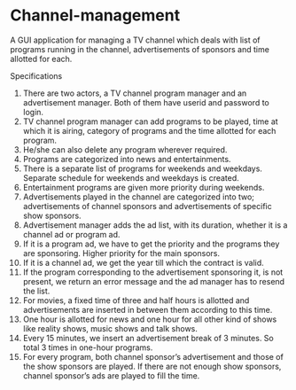 # Channel-management
A GUI application for managing a TV channel which deals with list of programs running in the channel, advertisements of sponsors and time allotted for each.

Specifications

1.	There are two actors, a TV channel program manager and an advertisement manager. Both of them have userid and password to login.
2.	TV channel program manager can add programs to be played, time at which it is airing, category of programs and the time allotted for each program.
3.	He/she can also delete any program wherever required.
4.	Programs are categorized into news and entertainments.
5.	There is a separate list of programs for weekends and weekdays. Separate schedule for weekends and weekdays is created.
6.	Entertainment programs are given more priority during weekends.
7.	Advertisements played in the channel are categorized into two; advertisements of channel sponsors and advertisements of specific show sponsors.
8.	Advertisement manager adds the ad list, with its duration, whether it is a channel ad or program ad.
9.	If it is a program ad, we have to get the priority and the programs they are sponsoring. Higher priority for the main sponsors.
10.	If it is a channel ad, we get the year till which the contract is valid.
11.	If the program corresponding to the advertisement sponsoring it, is not present, we return an error message and the ad manager has to resend the list.
12.	For movies, a fixed time of three and half hours is allotted and advertisements are inserted in between them according to this time.
13.	One hour is allotted for news and one hour for all other kind of shows like reality shows, music shows and talk shows.
14.	Every 15 minutes, we insert an advertisement break of 3 minutes. So total 3 times in one-hour programs.
15.	For every program, both channel sponsor’s advertisement and those of the show sponsors are played. If there are not enough show sponsors, channel sponsor’s ads are played to fill the time.
